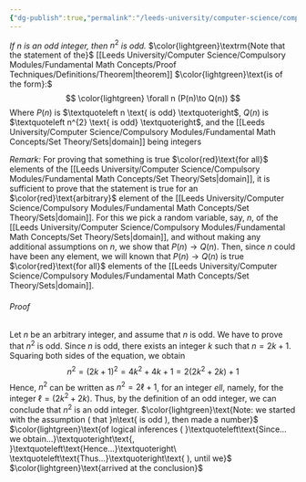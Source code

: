 ```yaml
---
{"dg-publish":true,"permalink":"/leeds-university/computer-science/compulsory-modules/fundamental-math-concepts/proof-techniques/theorems/theorem-4-2/","tags":["Theorem"]}
---
```


*If* $n$ *is an odd integer, then* $n^2$ *is odd.*
$\color{lightgreen}\textrm{Note that the statement of the}$ [[Leeds University/Computer Science/Compulsory Modules/Fundamental Math Concepts/Proof Techniques/Definitions/Theorem\|theorem]] $\color{lightgreen}\text{is of the form}:$
$$
\color{lightgreen} \forall n (P(n)\to Q(n))
$$
Where $P(n)$ is $\textquoteleft n \text{ is odd} \textquoteright$, $Q(n)$ is $\textquoteleft n^{2} \text{ is odd} \textquoteright$, and the [[Leeds University/Computer Science/Compulsory Modules/Fundamental Math Concepts/Set Theory/Sets\|domain]] being integers

*Remark:* For proving that something is true $\color{red}\text{for all}$ elements of the [[Leeds University/Computer Science/Compulsory Modules/Fundamental Math Concepts/Set Theory/Sets\|domain]], it is sufficient to prove that the statement is true for an $\color{red}\text{arbitrary}$ element of the [[Leeds University/Computer Science/Compulsory Modules/Fundamental Math Concepts/Set Theory/Sets\|domain]].
For this we pick a random variable, say, $n$, of the [[Leeds University/Computer Science/Compulsory Modules/Fundamental Math Concepts/Set Theory/Sets\|domain]], and without making any additional assumptions on $n$, we show that $P(n) \to Q(n)$.
Then, since $n$ could have been any element, we will known that $P(n) \to Q(n)$ is true $\color{red}\text{for all}$ elements of the [[Leeds University/Computer Science/Compulsory Modules/Fundamental Math Concepts/Set Theory/Sets\|domain]].
###### Proof
Let $n$ be an arbitrary integer, and assume that $n$ is odd. We have to prove that $n^{2}$ is odd.
Since $n$ is odd, there exists an integer $k$ such that $n = 2k + 1$. Squaring both sides of the equation, we obtain
$$
n^{2}=(2k+1)^{2}=4k^{2}+4k+1=2(2k^{2}+2k)+1
$$
Hence, $n^{2}$ can be written as $n^{2}=2\ell + 1$, for an integer $ell$, namely, for the integer $\ell = (2k^{2}+2k)$. Thus, by the definition of an odd integer, we can conclude that $n^{2}$ is an odd integer.
$\color{lightgreen}\text{Note: we started with the assumption ( that }n\text{ is odd ), then made a number}$
$\color{lightgreen}\text{of logical inferences ( }\textquoteleft\text{Since... we obtain...}\textquoteright\text{, }\textquoteleft\text{Hence...}\textquoteright\ \textquoteleft\text{Thus...}\textquoteright\text{ ), until we}$
$\color{lightgreen}\text{arrived at the conclusion}$
